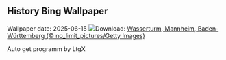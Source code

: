 ## History Bing Wallpaper
Wallpaper date: 2025-06-15
![](https://www.bing.com/th?id=OHR.WatertowerMannheim_DE-DE8334179684_UHD.jpg&w=1000)Download: [Wasserturm, Mannheim, Baden-Württemberg (© no_limit_pictures/Getty Images)](https://www.bing.com/th?id=OHR.WatertowerMannheim_DE-DE8334179684_UHD.jpg)

Auto get programm by LtgX
